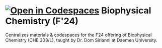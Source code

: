 [![Open in Codespaces](https://classroom.github.com/assets/launch-codespace-2972f46106e565e64193e422d61a12cf1da4916b45550586e14ef0a7c637dd04.svg)](https://classroom.github.com/open-in-codespaces?assignment_repo_id=15904973)
Biophysical Chemistry (F'24)
============================

Centralizes materials & codespaces for the F24 offering of Biophysical
Chemistry (CHE 303/L), taught by Dr. Dom Sirianni at Daemen  University.
